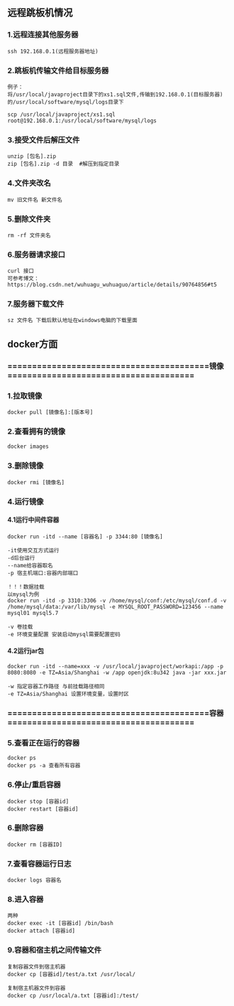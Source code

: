 ## 远程跳板机情况

### 1.远程连接其他服务器

```
ssh 192.168.0.1(远程服务器地址)
```

### 2.跳板机传输文件给目标服务器

```
例子：
将/usr/local/javaproject目录下的xs1.sql文件,传输到192.168.0.1(目标服务器)的/usr/local/software/mysql/logs目录下

scp /usr/local/javaproject/xs1.sql root@192.168.0.1:/usr/local/software/mysql/logs
```

### 3.接受文件后解压文件

```
unzip [包名].zip
zip [包名].zip -d 目录  #解压到指定目录
```

### 4.文件夹改名

```
mv 旧文件名 新文件名
```

### 5.删除文件夹

```
rm -rf 文件夹名
```

### 6.服务器请求接口

```
curl 接口
可参考博文：https://blog.csdn.net/wuhuagu_wuhuaguo/article/details/90764856#t5
```

### 7.服务器下载文件

```
sz 文件名 下载后默认地址在windows电脑的下载里面
```



## docker方面

### =========================================镜像======================================

### 1.拉取镜像

```
docker pull [镜像名]:[版本号]
```



### 2.查看拥有的镜像

```
docker images
```



### 3.删除镜像

```
docker rmi [镜像名]
```



### 4.运行镜像

#### 4.1运行中间件容器

```
docker run -itd --name [容器名] -p 3344:80 [镜像名]

-it使用交互方式运行
-d后台运行
--name给容器取名
-p 宿主机端口:容器内部端口

！！！数据挂载
以mysql为例
docker run -itd -p 3310:3306 -v /home/mysql/conf:/etc/mysql/conf.d -v /home/mysql/data:/var/lib/mysql -e MYSQL_ROOT_PASSWORD=123456 --name mysql01 mysql5.7

-v 卷挂载
-e 环境变量配置 安装启动mysql需要配置密码
```

#### 4.2运行jar包

```
docker run -itd --name=xxx -v /usr/local/javaproject/workapi:/app -p 8080:8080 -e TZ=Asia/Shanghai -w /app openjdk:8u342 java -jar xxx.jar

-w 指定容器工作路径 与前挂载路径相同
-e TZ=Asia/Shanghai 设置环境变量，设置时区
```

### =========================================容器======================================

### 5.查看正在运行的容器

```
docker ps 
docker ps -a 查看所有容器
```



### 6.停止/重启容器

```
docker stop [容器id]
docker restart [容器id]
```



### 6.删除容器

```
docker rm [容器ID]
```



### 7.查看容器运行日志

```
docker logs 容器名
```



### 8.进入容器

```
两种
docker exec -it [容器id] /bin/bash  
docker attach [容器id]
```



### 9.容器和宿主机之间传输文件

```
复制容器文件到宿主机器
docker cp [容器id]/test/a.txt /usr/local/

复制宿主机器文件到容器
docker cp /usr/local/a.txt [容器id]:/test/
```

